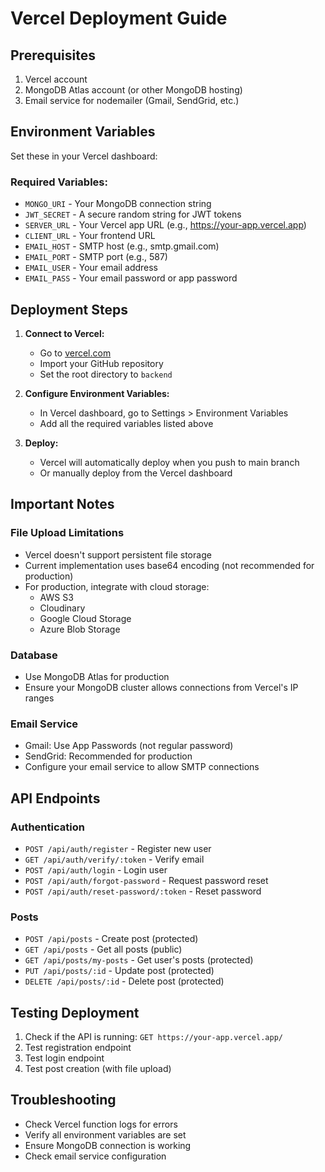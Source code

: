 # Vercel Deployment Guide

## Prerequisites
1. Vercel account
2. MongoDB Atlas account (or other MongoDB hosting)
3. Email service for nodemailer (Gmail, SendGrid, etc.)

## Environment Variables
Set these in your Vercel dashboard:

### Required Variables:
- `MONGO_URI` - Your MongoDB connection string
- `JWT_SECRET` - A secure random string for JWT tokens
- `SERVER_URL` - Your Vercel app URL (e.g., https://your-app.vercel.app)
- `CLIENT_URL` - Your frontend URL
- `EMAIL_HOST` - SMTP host (e.g., smtp.gmail.com)
- `EMAIL_PORT` - SMTP port (e.g., 587)
- `EMAIL_USER` - Your email address
- `EMAIL_PASS` - Your email password or app password

## Deployment Steps

1. **Connect to Vercel:**
   - Go to [vercel.com](https://vercel.com)
   - Import your GitHub repository
   - Set the root directory to `backend`

2. **Configure Environment Variables:**
   - In Vercel dashboard, go to Settings > Environment Variables
   - Add all the required variables listed above

3. **Deploy:**
   - Vercel will automatically deploy when you push to main branch
   - Or manually deploy from the Vercel dashboard

## Important Notes

### File Upload Limitations
- Vercel doesn't support persistent file storage
- Current implementation uses base64 encoding (not recommended for production)
- For production, integrate with cloud storage:
  - AWS S3
  - Cloudinary
  - Google Cloud Storage
  - Azure Blob Storage

### Database
- Use MongoDB Atlas for production
- Ensure your MongoDB cluster allows connections from Vercel's IP ranges

### Email Service
- Gmail: Use App Passwords (not regular password)
- SendGrid: Recommended for production
- Configure your email service to allow SMTP connections

## API Endpoints

### Authentication
- `POST /api/auth/register` - Register new user
- `GET /api/auth/verify/:token` - Verify email
- `POST /api/auth/login` - Login user
- `POST /api/auth/forgot-password` - Request password reset
- `POST /api/auth/reset-password/:token` - Reset password

### Posts
- `POST /api/posts` - Create post (protected)
- `GET /api/posts` - Get all posts (public)
- `GET /api/posts/my-posts` - Get user's posts (protected)
- `PUT /api/posts/:id` - Update post (protected)
- `DELETE /api/posts/:id` - Delete post (protected)

## Testing Deployment
1. Check if the API is running: `GET https://your-app.vercel.app/`
2. Test registration endpoint
3. Test login endpoint
4. Test post creation (with file upload)

## Troubleshooting
- Check Vercel function logs for errors
- Verify all environment variables are set
- Ensure MongoDB connection is working
- Check email service configuration
